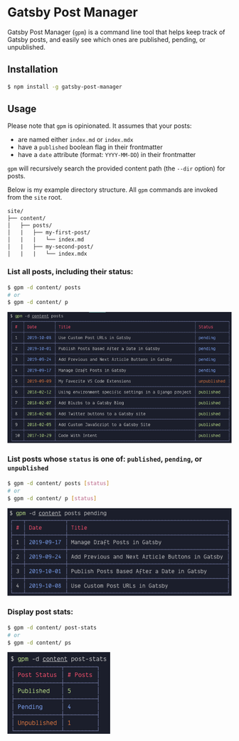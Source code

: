 # Gatsby Post Manager

Gatsby Post Manager (`gpm`) is a command line tool that helps keep track of Gatsby posts, and easily see which ones are published, pending, or unpublished.

## Installation

```bash
$ npm install -g gatsby-post-manager
```

## Usage

Please note that `gpm` is opinionated. It assumes that your posts:

- are named either `index.md` or `index.mdx`
- have a `published` boolean flag in their frontmatter
- have a `date` attribute (format: `YYYY-MM-DD`) in their frontmatter

`gpm` will recursively search the provided content path (the `--dir` option) for posts.

Below is my example directory structure. All `gpm` commands are invoked from the `site` root.

```
site/
├── content/
│   ├── posts/
│   |   ├── my-first-post/
│   |   |   └── index.md
│   |   ├── my-second-post/
│   |   |   └── index.mdx
```

### List all posts, including their status:

```bash
$ gpm -d content/ posts
# or
$ gpm -d content/ p
```

![gpm-all-posts](/images/gpm-all-posts.png)

### List posts whose `status` is one of: `published`, `pending`, or `unpublished`

```bash
$ gpm -d content/ posts [status]
# or
$ gpm -d content/ p [status]
```

![gpm-pending-posts](/images/gpm-pending-posts.png)

### Display post stats:

```bash
$ gpm -d content/ post-stats
# or
$ gpm -d content/ ps
```

![gpm-all-posts](/images/gpm-post-stats.png)
